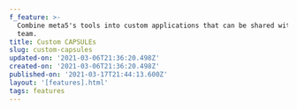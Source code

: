 ```yaml
---
f_feature: >-
  Combine meta5's tools into custom applications that can be shared with your
  team.
title: Custom CAPSULEs
slug: custom-capsules
updated-on: '2021-03-06T21:36:20.498Z'
created-on: '2021-03-06T21:36:20.498Z'
published-on: '2021-03-17T21:44:13.600Z'
layout: '[features].html'
tags: features
---
```



